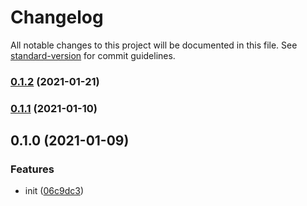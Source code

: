# Changelog

All notable changes to this project will be documented in this file. See [standard-version](https://github.com/conventional-changelog/standard-version) for commit guidelines.

### [0.1.2](https://github.com/UniversalNotification/unotify-for-windows/compare/v0.1.1...v0.1.2) (2021-01-21)

### [0.1.1](https://github.com/UniversalNotification/unotify-for-windows/compare/v0.1.0...v0.1.1) (2021-01-10)

## 0.1.0 (2021-01-09)


### Features

* init ([06c9dc3](https://github.com/UniversalNotification/unotify-for-windows/commit/06c9dc3c045fba6e80e191407910e5ed03eb5bbd))
